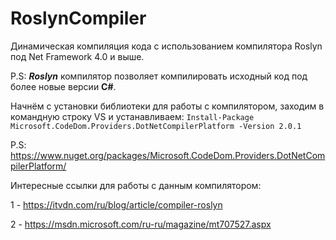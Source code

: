 # RoslynCompiler
Динамическая компиляция кода с использованием компилятора Roslyn под Net Framework 4.0 и выше.

P.S: ***Roslyn*** компилятор позволяет компилировать исходный код под более новые версии **C#**.

Начнём с установки библиотеки для работы с компилятором, заходим в командную строку VS и устанавливаем:
`Install-Package Microsoft.CodeDom.Providers.DotNetCompilerPlatform -Version 2.0.1`

P.S: https://www.nuget.org/packages/Microsoft.CodeDom.Providers.DotNetCompilerPlatform/

Интересные ссылки для работы с данным компилятором:

1 - https://itvdn.com/ru/blog/article/compiler-roslyn

2 - https://msdn.microsoft.com/ru-ru/magazine/mt707527.aspx
